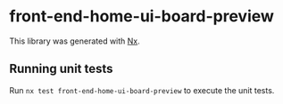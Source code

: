 # front-end-home-ui-board-preview

This library was generated with [Nx](https://nx.dev).

## Running unit tests

Run `nx test front-end-home-ui-board-preview` to execute the unit tests.
